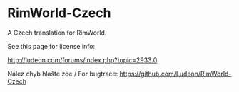 RimWorld-Czech
===============

A Czech translation for RimWorld.

See this page for license info:

http://ludeon.com/forums/index.php?topic=2933.0

Nález chyb hlašte zde / For bugtrace: 
https://github.com/Ludeon/RimWorld-Czech
